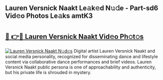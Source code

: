 ## Lauren Versnick Naakt Le𝚊k𝚎d N𝚞𝚍e - Part-sd6 Vid𝚎o Photos Le𝚊ks amtK3

# <h2><a href="http://fbaxw7j.evod.top/?m=Lauren+Versnick+Naakt">🔗 👉🔴 Lauren Versnick Naakt Vid𝚎o Ph𝚘t𝚘s</a></h2>

[![Lauren Versnick Naakt N𝚞d𝚎s](https://i.imgur.com/8V9OHl7.gif)](http://fbaxw7j.evod.top/?m=Lauren+Versnick+Naakt)
Digital artist Lauren Versnick Naakt and social media personality, recognized for disseminating dance and lifestyle content via collaborative dance performances and brief videos. Lauren Versnick Naakt public persona is one of approachability and authenticity, but his private life is shrouded in mystery. 
